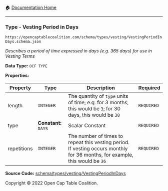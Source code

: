 :house: [Documentation Home](/README.md)

---

### Type - Vesting Period in Days

`https://opencaptablecoalition.com/schema/types/vesting/VestingPeriodInDays.schema.json`

_Describes a period of time expressed in days (e.g. 365 days) for use in Vesting Terms_

**Data Type:** `OCF TYPE`

**Properties:**

| Property    | Type                 | Description                                                                                                                 | Required   |
| ----------- | -------------------- | --------------------------------------------------------------------------------------------------------------------------- | ---------- |
| length      | `INTEGER`            | The quantity of `type` units of time; e.g. for 3 months, this would be `3`; for 30 days, this would be `30`                 | `REQUIRED` |
| type        | **Constant:** `DAYS` | Scalar Constant                                                                                                             | `REQUIRED` |
| repetitions | `INTEGER`            | The number of times to repeat this vesting period. If vesting occurs monthly for 36 months, for example, this would be `36` | `REQUIRED` |

**Source Code:** [schema/types/vesting/VestingPeriodInDays](/schema/types/vesting/VestingPeriodInDays.schema.json)

Copyright © 2022 Open Cap Table Coalition.
